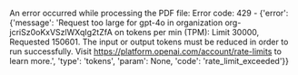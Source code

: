 An error occurred while processing the PDF file: Error code: 429 - {'error': {'message': 'Request too large for gpt-4o in organization org-jcriSz0oKxVSzlWXqIg2tZfA on tokens per min (TPM): Limit 30000, Requested 150601. The input or output tokens must be reduced in order to run successfully. Visit https://platform.openai.com/account/rate-limits to learn more.', 'type': 'tokens', 'param': None, 'code': 'rate_limit_exceeded'}}